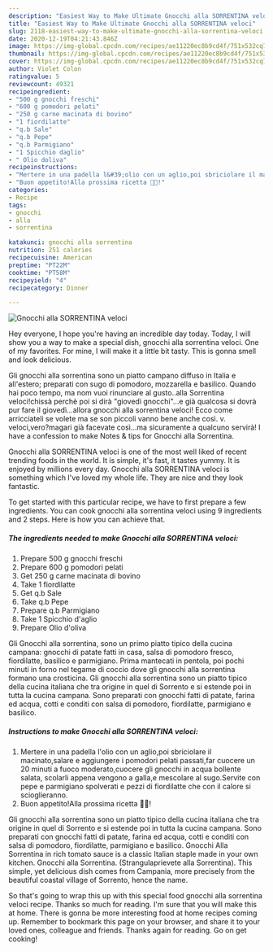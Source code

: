 ```yaml
---
description: "Easiest Way to Make Ultimate Gnocchi alla SORRENTINA veloci"
title: "Easiest Way to Make Ultimate Gnocchi alla SORRENTINA veloci"
slug: 2118-easiest-way-to-make-ultimate-gnocchi-alla-sorrentina-veloci
date: 2020-12-19T04:21:43.846Z
image: https://img-global.cpcdn.com/recipes/ae11220ec8b9cd4f/751x532cq70/gnocchi-alla-sorrentina-veloci-recipe-main-photo.jpg
thumbnail: https://img-global.cpcdn.com/recipes/ae11220ec8b9cd4f/751x532cq70/gnocchi-alla-sorrentina-veloci-recipe-main-photo.jpg
cover: https://img-global.cpcdn.com/recipes/ae11220ec8b9cd4f/751x532cq70/gnocchi-alla-sorrentina-veloci-recipe-main-photo.jpg
author: Violet Colon
ratingvalue: 5
reviewcount: 49321
recipeingredient:
- "500 g gnocchi freschi"
- "600 g pomodori pelati"
- "250 g carne macinata di bovino"
- "1 fiordilatte"
- "q.b Sale"
- "q.b Pepe"
- "q.b Parmigiano"
- "1 Spicchio daglio"
- " Olio doliva"
recipeinstructions:
- "Mertere in una padella l&#39;olio con un aglio,poi sbriciolare il macinato,salare e aggiungere i pomodori pelati passati,far cuocere un 20 minuti a fuoco moderato,cuocere gli gnocchi in acqua bollente salata, scolarli appena vengono a galla,e mescolare al sugo.Servite con pepe e parmigiano spolverati e pezzi di fiordilatte che con il calore si scioglieranno."
- "Buon appetito!Alla prossima ricetta 👩‍🍳!"
categories:
- Recipe
tags:
- gnocchi
- alla
- sorrentina

katakunci: gnocchi alla sorrentina 
nutrition: 251 calories
recipecuisine: American
preptime: "PT22M"
cooktime: "PT58M"
recipeyield: "4"
recipecategory: Dinner

---
```



![Gnocchi alla SORRENTINA veloci](https://img-global.cpcdn.com/recipes/ae11220ec8b9cd4f/751x532cq70/gnocchi-alla-sorrentina-veloci-recipe-main-photo.jpg)

Hey everyone, I hope you're having an incredible day today. Today, I will show you a way to make a special dish, gnocchi alla sorrentina veloci. One of my favorites. For mine, I will make it a little bit tasty. This is gonna smell and look delicious.

Gli gnocchi alla sorrentina sono un piatto campano diffuso in Italia e all&#39;estero; preparati con sugo di pomodoro, mozzarella e basilico. Quando hai poco tempo, ma nom vuoi rinunciare al gusto..alla Sorrentina veloci!chissà perchè poi si dirà &#34;giovedì gnocchi&#34;…e già qualcosa si dovrà pur fare il giovedì…allora gnocchi alla sorrentina veloci! Ecco come arricciateli se volete ma se son piccoli vanno bene anche così. v. veloci,vero?magari già facevate così…ma sicuramente a qualcuno servirà! I have a confession to make Notes &amp; tips for Gnocchi alla Sorrentina.

Gnocchi alla SORRENTINA veloci is one of the most well liked of recent trending foods in the world. It is simple, it's fast, it tastes yummy. It is enjoyed by millions every day. Gnocchi alla SORRENTINA veloci is something which I've loved my whole life. They are nice and they look fantastic.


To get started with this particular recipe, we have to first prepare a few ingredients. You can cook gnocchi alla sorrentina veloci using 9 ingredients and 2 steps. Here is how you can achieve that.

<!--inarticleads1-->

##### The ingredients needed to make Gnocchi alla SORRENTINA veloci:

1. Prepare 500 g gnocchi freschi
1. Prepare 600 g pomodori pelati
1. Get 250 g carne macinata di bovino
1. Take 1 fiordilatte
1. Get q.b Sale
1. Take q.b Pepe
1. Prepare q.b Parmigiano
1. Take 1 Spicchio d&#39;aglio
1. Prepare  Olio d&#39;oliva


Gli Gnocchi alla sorrentina, sono un primo piatto tipico della cucina campana: gnocchi di patate fatti in casa, salsa di pomodoro fresco, fiordilatte, basilico e parmigiano. Prima mantecati in pentola, poi pochi minuti in forno nel tegame di coccio dove gli gnocchi alla sorrentina formano una crosticina. Gli gnocchi alla sorrentina sono un piatto tipico della cucina italiana che tra origine in quel di Sorrento e si estende poi in tutta la cucina campana. Sono preparati con gnocchi fatti di patate, farina ed acqua, cotti e conditi con salsa di pomodoro, fiordilatte, parmigiano e basilico. 

<!--inarticleads2-->

##### Instructions to make Gnocchi alla SORRENTINA veloci:

1. Mertere in una padella l&#39;olio con un aglio,poi sbriciolare il macinato,salare e aggiungere i pomodori pelati passati,far cuocere un 20 minuti a fuoco moderato,cuocere gli gnocchi in acqua bollente salata, scolarli appena vengono a galla,e mescolare al sugo.Servite con pepe e parmigiano spolverati e pezzi di fiordilatte che con il calore si scioglieranno.
1. Buon appetito!Alla prossima ricetta 👩‍🍳!


Gli gnocchi alla sorrentina sono un piatto tipico della cucina italiana che tra origine in quel di Sorrento e si estende poi in tutta la cucina campana. Sono preparati con gnocchi fatti di patate, farina ed acqua, cotti e conditi con salsa di pomodoro, fiordilatte, parmigiano e basilico. Gnocchi Alla Sorrentina in rich tomato sauce is a classic Italian staple made in your own kitchen. Gnocchi alla Sorrentina. (Strangulaprievete alla Sorrentina). This simple, yet delicious dish comes from Campania, more precisely from the beautiful coastal village of Sorrento, hence the name. 

So that's going to wrap this up with this special food gnocchi alla sorrentina veloci recipe. Thanks so much for reading. I'm sure that you will make this at home. There is gonna be more interesting food at home recipes coming up. Remember to bookmark this page on your browser, and share it to your loved ones, colleague and friends. Thanks again for reading. Go on get cooking!
